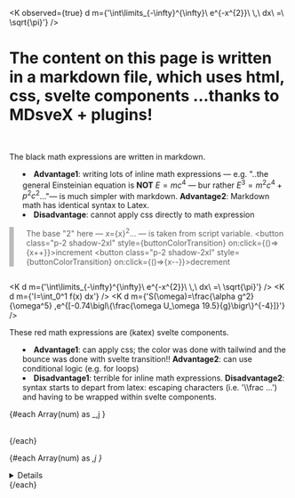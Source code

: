 <!-- <link rel="stylesheet" href="https://cdn.jsdelivr.net/npm/katex@0.16.2/dist/katex.min.css" integrity="sha384-bYdxxUwYipFNohQlHt0bjN/LCpueqWz13HufFEV1SUatKs1cm4L6fFgCi1jT643X" crossorigin="anonymous"> -->
<script>
    import { elementColor } from "$lib/store.js"
    // $:console.log($elementColor)
    import K from '$lib/Katex.svelte'; 
    // this component already includes the commented rel link above, otherwise it's needed
    import { blur, scale, fly, fade} from 'svelte/transition'
    import { elasticOut, /* quintOut,*/ } from 'svelte/easing'

    let x = 2


    $: buttonColorTransition = `background: ${$elementColor};transition: background-color 0.4s cubic-bezier(0.64, 0, 0.78, 0)`



    import { onMount } from 'svelte'
    let eqns=[];
    let observer

    onMount(()=>{
        eqns = document.querySelectorAll(".eqns")
        const options = {
            root: null,
            threshold: 0,
            rootMargin:"200px" 
            // rootMargin:"-100px" //shows the lag effect
        }
        observer = new IntersectionObserver( (entries,observer) => {
            entries.forEach( entry => {
                console.log(entry);
                if(!entry.isIntersecting) { return; } // breaks here if condition not met
                // entry.target.open = entry.isIntersecting
                entry.target.open = true
                observer.unobserve(entry.target)
            })
        }, options)

        for(let eqn of eqns) { observer.observe(eqn) }
    })

let num = 500
// for pure katex:    5000 lines of math takes ~ 15s for page load ... on Firefox, laptop
// for pure markdown: 5000 lines of math takes ~ 3s for page load ... on Firefox, laptop
// // both observations made with current IntOb setup 
</script>


<K observed={true} d m={'\\int\\limits_\{-\\infty\}\^\{\\infty\}\ e\^\{-x\^\{2\}\}\ \\\,\ dx\ =\ \\sqrt\{\\pi\}'}  />


# The content on this page is written in a markdown file, which uses html, css, svelte components ...thanks to MDsveX + plugins!

<p>&nbsp;</p>



The black math expressions are written in markdown. 

* **Advantage1**: writing lots of inline math expressions — e.g. "..the general Einsteinian equation is **NOT** $E=mc^4$ — bur rather $E^3=m^2c^4 + p^2c^2$..."— is much simpler with markdown. **Advantage2**: Markdown math has identical syntax to Latex. 
* **Disadvantage**: cannot apply css directly to math expression



>The base "2" here — $x=${x}$^2$... —  is taken from script variable. 
> <button class="p-2 shadow-2xl" style={buttonColorTransition}  on:click={()=>{x++}}>increment</button>
> <button class="p-2 shadow-2xl" style={buttonColorTransition}  on:click={()=>{x--}}>decrement</button>




<!-- or details  in this funky way. Value of details  is using it with IntersectionObserver below -->
<details   class="eqns" ><summary></summary>

$$
E=mc^{2}
$$

</details >



<K d m={'\\int\\limits_\{-\\infty\}\^\{\\infty\}\ e\^\{-x\^\{2\}\}\ \\\,\ dx\ =\ \\sqrt\{\\pi\}'}  />
	<K d m={'I=\\int_0^1 f(x) dx'} />
	<K
		d
		m={'S(\\omega)=\\frac{\\alpha g^2}{\\omega^5} ,e^{[-0.74\\bigl\\{\\frac{\\omega U_\\omega 19.5}{g}\\bigr\\}^{-4}]}'}
	/>





These red math expressions are (katex) svelte components. 
* **Advantage1**: can apply css; the color was done with tailwind and the bounce was done with svelte transition!! **Advantage2**: can use conditional logic (e.g. for loops)
* **Disadvantage1**: terrible for inline math expressions. **Disadvantage2**: syntax starts to depart from latex: escaping characters (i.e. '\\\frac ...') and having to be wrapped within svelte components.






<div  in:scale={{easing:elasticOut, duration: 1000}}>
	<K d m={'\\int\\limits_\{-\\infty\}\^\{\\infty\}\ e\^\{-x\^\{2\}\}\ \\\,\ dx\ =\ \\sqrt\{\\pi\}'}  />
	<K
		d
		m={'S(\\omega)=\\frac{\\alpha g^2}{\\omega^5} ,e^{[-0.74\\bigl\\{\\frac{\\omega U_\\omega 19.5}{g}\\bigr\\}^{-4}]}'}
	/>
</div>



{#each Array(num) as _,j }
<details   class="eqns" ><summary>..</summary>

$$
\begin{aligned} 
I=\int_{0}^{1}f(x)d x
\end{aligned}
$$

</details >
{/each}


{#each Array(num) as _,j }
    <!-- <details open> -->
    <details   class="eqns">
        <summary>..</summary>
        <K d m={'\\prod_\{i=a\}\^\{b\}\ f\(i\)'}  />
    </details >
{/each}



<!-- tailwind is still very useful inline, however so are original bullet points,   -->
<style>
   
    details  > summary::-webkit-details -marker {   display: none; }  
    details  > summary {   
        list-style: none; 
        color:transparent 
    } 
   
   
    blockquote {  
        margin: 0;  
        padding-left: 1.4rem;  
        border-left: 8px solid #bbb; 
        /* border-left: 4px solid #dadada;  */
        }
    ul { 
    list-style-type: disc; 
    list-style-position: inside; 
    }
    ol { 
    list-style-type: decimal; 
    list-style-position: inside; 
    }
    ul ul, ol ul { 
    list-style-type: circle; 
    list-style-position: inside; 
    margin-left: 15px; 
    }
    ol ol, ul ol { 
    list-style-type: lower-latin; 
    list-style-position: inside; 
    margin-left: 15px; 
    }
    h1 {
    @apply text-2xl;
    }
    h2 {
    @apply text-xl;
    }
    h3 {
    @apply text-lg;
    }
    a {
    @apply text-blue-600 underline;
    }
</style>
